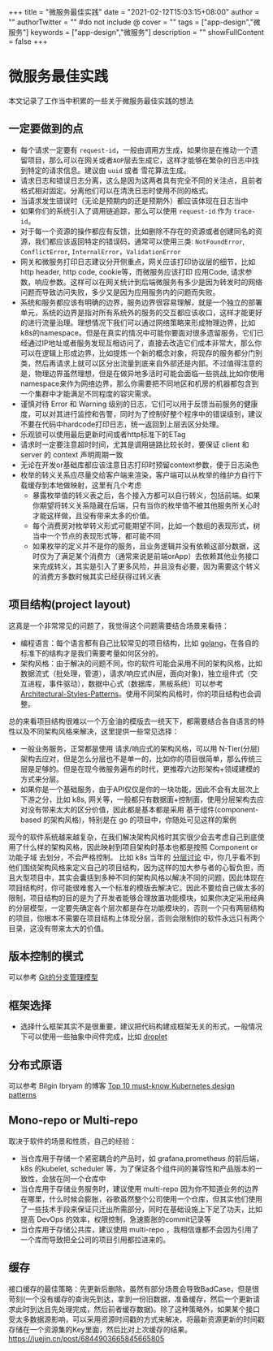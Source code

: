 +++
title = "微服务最佳实践"
date = "2021-02-12T15:03:15+08:00"
author = ""
authorTwitter = "" #do not include @
cover = ""
tags = ["app-design","微服务"]
keywords = ["app-design","微服务"]
description = ""
showFullContent = false
+++

# 微服务最佳实践
本文记录了工作当中积累的一些关于微服务最佳实践的想法

## 一定要做到的点
- 每个请求一定要有 `request-id`，一般由调用方生成，如果你是在推动一个遗留项目，那么可以在网关或者`AOP`层去生成它，这样才能够在繁杂的日志中找到特定的请求信息。建议由 `uuid` 或者 雪花算法生成。
- 请求日志和错误日志分离，这么是因为这两者具有完全不同的关注点，且前者格式相对固定。分离他们可以在清洗日志时使用不同的格式。
- 当请求发生错误时（无论是预期内的还是预期外）都应该体现在日志当中
- 如果你们的系统引入了调用链追踪，那么可以使用 `request-id` 作为 `trace-id`。
- 对于每一个资源的操作都应有反馈，比如删除不存在的资源或者创建同名的资源，我们都应该返回特定的错误码，通常可以使用三类: `NotFoundError`, `ConflictError`, `InternalError`，`ValidationError`
- 网关和微服务打印日志建议分开侧重点，网关应该打印协议层的细节，比如 http header, http code, cookie等，而微服务应该打印 应用Code, 请求参数，响应参数。这样可以在网关统计到后端微服务有多少是因为转发时的网络问题而导致访问失败，多少又是因为应用服务内的问题而失败。
- 系统和服务都应该有明确的边界，服务边界很容易理解，就是一个独立的部署单元，系统的边界是指对所有系统外的服务的交互都应该收口，这样才能更好的进行流量治理。理想情况下我们可以通过网络策略来形成物理边界，比如k8s的namespace。但是在真实的情况中可能你要面对很多遗留服务，它们已经通过IP地址或者服务发现互相访问了，直接去改造它们成本非常大，那么你可以在逻辑上形成边界，比如提炼一个新的概念对象，将现存的服务都分门别类，然后再请求上就可以区分出流量到底来自外部还是内部。不过值得注意的是，物理边界虽然理想，但是在做异地多活时可能会面临一些挑战,比如你使用namespace来作为网络边界，那么你需要把不同地区和机房的机器都包含到一个集群中才能满足不同程度的容灾需求。
- 谨慎对待 Error 和 Warning 级别的日志，它们可以用于反馈当前服务的健康度，可以对其进行监控和告警，同时为了控制好整个程序中的错误级别，建议不要在代码中hardcode打印日志，统一返回到上层去区分处理。
- 乐观锁可以使用最后更新时间或者http标准下的ETag
- 请求时一定要注意超时时间，尤其是调用链路比较长时，要保证 client 和 server 的 context 声明周期一致
- 无论在开发or基础库都应该注意日志打印时预留context参数，便于日志染色
- 枚举的转义关系应尽量交给客户端来渲染，客户端可以从枚举的维护方自行下载缓存到本地做映射，这里有几个考虑
  + 暴露枚举值的转义表之后，各个接入方都可以自行转义，包括前端。如果你期望将转义关系隐藏在后端，只有当你的枚举值不被其他服务所关心时才能这样做，且没有带来太多的价值。
  + 每个消费房对枚举转义形式可能期望不同，比如一个数组的表现形式，树当中一个节点的表现形式等，都可能不同
  + 如果枚举的定义并不是你的服务，且业务逻辑并没有依赖这部分数据，这时仅为了满足某个消费方（通常来说是前端orApp）去依赖其他业务接口来完成转义，其实是引入了更多风险，并且没有必要，因为需要这个转义的消费方多数时候其实已经获得过转义表

## 项目结构(project layout)
这真是一个非常常见的问题了，我觉得这个问题需要结合场景来看待：
- 编程语言：每个语言都有自己比较常见的项目结构，比如 [golang](https://github.com/golang-standards/project-layout)，在各自的标准下的结构才是我们需要考量如何区分的。
- 架构风格：由于解决的问题不同，你的软件可能会采用不同的架构风格，比如 数据流式（批处理，管道），请求/响应式(N层，面向对象)，独立组件式（交互进程，事件驱动），数据中心式（数据库，黑板系统）可以参考 [Architectural-Styles-Patterns](https://www.infoq.com/news/2009/02/Architectural-Styles-Patterns/)。使用不同架构风格时，你的项目结构也会调整。

总的来看项目结构很难以一个万金油的模版去一统天下，都需要结合各自语言的特性以及不同架构风格来解决，这里提供一些常见选择：
- 一般业务服务，正常都是使用 请求/响应式的架构风格，可以用 N-Tier(分层) 架构去应对，但是怎么分层也不是单一的，比如你的项目很简单，那么传统三层是足够的。但是在现今微服务遍布的时代，更推荐六边形架构+领域建模的方式来分层。
- 如果你是一个基础服务，由于API仅仅是你的一块功能，因此不会有太层次上下游之分，比如 k8s, 网关等，一般都只有数据面+控制面，使用分层架构去应对没有带来太大的区分价值，因此都是基本都是采用 基于组件(component-based 的架构风格)，特别是在 go 的项目中，你随处可见这样的案例

现今的软件系统越来越复杂，在我们解决架构风格时其实很少会去考虑自己到底使用了什么样的架构风格，因此映射到项目架构时基本也都是按照 Component or 功能子域 去划分，不会严格控制。
比如 k8s 当年的 [分层讨论](https://github.com/kubernetes/kubernetes/issues/4851) 中，你几乎看不到他们围绕架构风格来定义自己的项目结构，因为这样的加大参与者的心智负担，而且大型项目中，其实会囊括到多种不同的架构风格以解决不同的问题，因此体现在项目结构时，你可能很难套入一个标准的模版去解决它。因此不要给自己做太多的限制，项目结构的目的是为了开发者能够合理放置功能模块，如果你决定采用经典的分层模型，一定要先确定各个层次都是存在功能模块的，否则一个只有两层结构的项目，你根本不需要在项目结构上体现分层，否则会限制你的软件永远只有两个目录，这没有带来太大的价值。


## 版本控制的模式
可以参考 [Git的分支管理模型](./git-manage.md)

## 框架选择
- 选择什么框架其实不是很重要，建议把代码构建成框架无关的形式，一般情况下可以使用一些抽象中间件完成，比如 [droplet](https://github.com/ShiningRush/droplet)

## 分布式原语
可以参考 Bilgin Ibryam 的博客 [Top 10 must-know Kubernetes design patterns](http://www.ofbizian.com/2020/05/top-10-must-know-kubernetes-design.html)

## Mono-repo or Multi-repo
取决于软件的场景和性质，自己的经验：
- 当仓库用于存储一个紧密耦合的产品时，如 grafana,prometheus 的前后端，k8s 的kubelet, scheduler 等，为了保证各个组件间的兼容性和产品版本的一致性，会放在同一个仓库中
- 当仓库用于存储业务服务时，建议使用 multi-repo 因为你不知道业务的边界在哪里，什么时候会膨胀，谷歌虽然整个公司使用一个仓库，但其实他们使用了一些技术手段来保证只迁出所需部分，同时在基础设施上下足了功夫，比如提高 DevOps 的效率，权限控制，急速膨胀的commit记录等
- 当仓库用于存储公共库，建议使用 multi-repo ，我相信谁都不会因为引用了一个库而导致把全公司的项目引用都拉进来的。

## 缓存
接口缓存的最佳策略：先更新后删除，虽然有部分场景会导致BadCase，但是很苛刻(一个没有缓存的查询先到达，拿到一份旧数据，准备缓存，然后一个更新请求此时到达且先处理完成，然后前者缓存数据)。除了这种策略外，如果某个接口受太多数据源影响，可以采用资源时间戳的方式来解决，将最新资源更新的时间戳存储在一个资源集的Key里面，然后比对上次缓存的结果。
https://juejin.cn/post/6844903665845665805